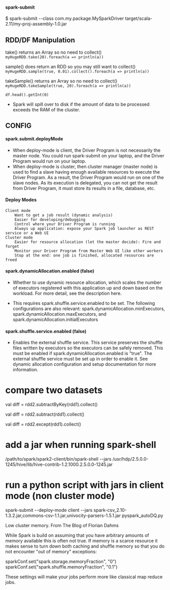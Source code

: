 #### spark-submit
$ spark-submit --class com.my.package.MySparkDriver target/scala-2.11/my-proj-assembly-1.0.jar

## RDD/DF Manipulation

take() returns an Array so no need to collect()  
`myHugeRDD.take(20).foreach(a => println(a))`

sample() does return an RDD so you may still want to collect()  
`myHugeRDD.sample(true, 0.01).collect().foreach(a => println(a))`

takeSample() returns an Array so no need to collect()  
`myHugeRDD.takeSample(true, 20).foreach(a => println(a))`

`df.head().getInt(0)`


* Spark will spill over to disk if the amount of data to be processed exceeds the RAM of the cluster.



## CONFIG
#### spark.submit.deployMode
* When deploy-mode is client, the Driver Program is not necessarily the master node. You could run spark-submit on your laptop, and the Driver Program would run on your laptop.
* When deploy-mode is cluster, then cluster manager (master node) is used to find a slave having enough available resources to execute the Driver Program. As a result, the Driver Program would run on one of the slave nodes. As its execution is delegated, you can not get the result from Driver Program, it must store its results in a file, database, etc.
    
#### Deploy Modes
    Client mode
        Want to get a job result (dynamic analysis)
        Easier for developing/debugging
        Control where your Driver Program is running
        Always up application: expose your Spark job launcher as REST service or a Web UI
    Cluster mode
        Easier for resource allocation (let the master decide): Fire and forget
        Monitor your Driver Program from Master Web UI like other workers
        Stop at the end: one job is finished, allocated resources are freed
    
#### spark.dynamicAllocation.enabled (false)
* Whether to use dynamic resource allocation, which scales the number of executors registered with this application up and down based on the workload. For more detail, see the description here.

* This requires spark.shuffle.service.enabled to be set. The following configurations are also relevant: spark.dynamicAllocation.minExecutors, spark.dynamicAllocation.maxExecutors, and spark.dynamicAllocation.initialExecutors

#### spark.shuffle.service.enabled (false)
* Enables the external shuffle service. This service preserves the shuffle files written by executors so the executors can be safely removed. This must be enabled if spark.dynamicAllocation.enabled is "true". The external shuffle service must be set up in order to enable it. See dynamic allocation configuration and setup documentation for more information.


# compare two datasets
val diff = rdd2.subtractByKey(rdd1).collect()

val diff = rdd2.subtract(rdd1).collect()

val diff = rdd2.except(rdd1).collect()

# add a jar when running spark-shell
/path/to/spark/spark2-client/bin/spark-shell --jars /usr/hdp/2.5.0.0-1245/hive/lib/hive-contrib-1.2.1000.2.5.0.0-1245.jar

# run a python script with jars in client mode (non cluster mode)
spark-submit --deploy-mode client --jars spark-csv_2.10-1.3.2.jar,commons-csv-1.1.jar,univocity-parsers-1.5.1.jar pyspark_autoDQ.py


Low cluster memory. From The Blog of Florian Dahms

While Spark is build on assuming that you have arbitrary amounts of memory available this is often not true. If memory is a scarce resource it makes sense to turn down both caching and shuffle memory so that you do not encounter "out of memory" exceptions:

sparkConf.set("spark.storage.memoryFraction", "0")
sparkConf.set("spark.shuffle.memoryFraction", "0.1")

These settings will make your jobs perform more like classical map reduce jobs.
